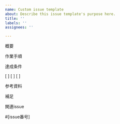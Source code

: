 ```yaml
---
name: Custom issue template
about: Describe this issue template's purpose here.
title: ''
labels: ''
assignees: ''

---
```


概要
<!-- 何を実装するかを簡潔に説明 -->

作業手順
<!-- どんな流れで作業するかを簡潔に説明 -->

達成条件
<!-- 完了とみなす条件をチェックボックスで列挙 -->
[ ]
[ ]
[ ]

参考資料
<!-- 作業のスクショ、デザイン、仕様書、参考URLなど -->

補足
<!-- その他の情報があれば -->

関連issue
<!-- 関連するがあれば設定 -->
#[issue番号]
